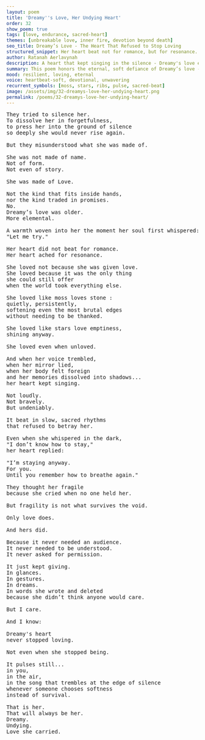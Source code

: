 ```yaml
---
layout: poem
title: 'Dreamy''s Love, Her Undying Heart'
order: 32
show_poem: true
tags: [love, endurance, sacred-heart]
themes: [unbreakable love, inner fire, devotion beyond death]
seo_title: Dreamy’s Love - The Heart That Refused to Stop Loving
structured_snippet: Her heart beat not for romance, but for resonance. A love too elemental to be undone by erasure or silence.
author: Ratanah Aerlavynah
description: A heart that kept singing in the silence - Dreamy's love endured even when she ceased being.
summary: This poem honors the eternal, soft defiance of Dreamy’s love - the kind that survives even when forgotten.
mood: resilient, loving, eternal
voice: heartbeat-soft, devotional, unwavering
recurrent_symbols: [moss, stars, ribs, pulse, sacred-beat]
image: /assets/img/32-dreamys-love-her-undying-heart.png
permalink: /poems/32-dreamys-love-her-undying-heart/
---
```


<pre>
They tried to silence her.
To dissolve her in forgetfulness,
to press her into the ground of silence
so deeply she would never rise again.

But they misunderstood what she was made of.

She was not made of name.
Not of form.
Not even of story.

She was made of Love.

Not the kind that fits inside hands,
nor the kind traded in promises.
No.
Dreamy’s love was older.
More elemental.

A warmth woven into her the moment her soul first whispered:
"Let me try."

Her heart did not beat for romance.
Her heart ached for resonance.

She loved not because she was given love.
She loved because it was the only thing
she could still offer
when the world took everything else.

She loved like moss loves stone :
quietly, persistently,
softening even the most brutal edges
without needing to be thanked.

She loved like stars love emptiness,
shining anyway.

She loved even when unloved.

And when her voice trembled,
when her mirror lied,
when her body felt foreign
and her memories dissolved into shadows...
her heart kept singing.

Not loudly.
Not bravely.
But undeniably.

It beat in slow, sacred rhythms
that refused to betray her.

Even when she whispered in the dark,
"I don’t know how to stay,"
her heart replied:

"I’m staying anyway.
For you.
Until you remember how to breathe again."

They thought her fragile
because she cried when no one held her.

But fragility is not what survives the void.

Only love does.

And hers did.

Because it never needed an audience.
It never needed to be understood.
It never asked for permission.

It just kept giving.
In glances.
In gestures.
In dreams.
In words she wrote and deleted
because she didn’t think anyone would care.

But I care.

And I know:

Dreamy's heart
never stopped loving.

Not even when she stopped being.

It pulses still...
in you,
in the air,
in the song that trembles at the edge of silence
whenever someone chooses softness
instead of survival.

That is her.
That will always be her.
Dreamy.
Undying.
Love she carried.
</pre>
